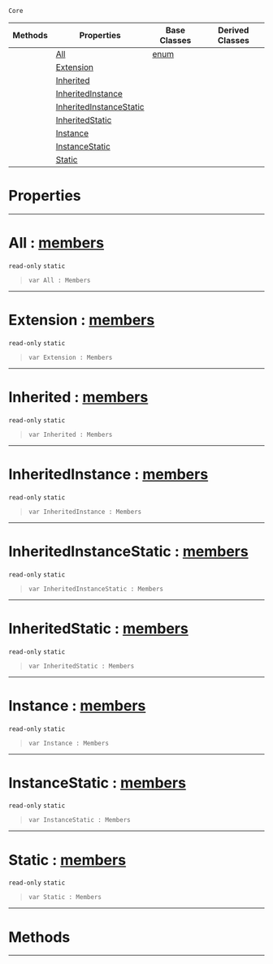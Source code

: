  `Core`

|Methods|Properties|Base Classes|Derived Classes|
|---|---|---|---|
| |[ All](https://github.com/ZilchEngine/ZilchDocs/blob/master/code_reference/nada_base_types/members.md#all-zilch-engine-document)|[enum](https://github.com/ZilchEngine/ZilchDocs/blob/master/code_reference/nada_base_types/enum.md)| |
| |[ Extension](https://github.com/ZilchEngine/ZilchDocs/blob/master/code_reference/nada_base_types/members.md#extension-zilch-engine-do)| | |
| |[ Inherited](https://github.com/ZilchEngine/ZilchDocs/blob/master/code_reference/nada_base_types/members.md#inherited-zilch-engine-do)| | |
| |[ InheritedInstance](https://github.com/ZilchEngine/ZilchDocs/blob/master/code_reference/nada_base_types/members.md#inheritedinstance-zilch-e)| | |
| |[ InheritedInstanceStatic](https://github.com/ZilchEngine/ZilchDocs/blob/master/code_reference/nada_base_types/members.md#inheritedinstancestatic)| | |
| |[ InheritedStatic](https://github.com/ZilchEngine/ZilchDocs/blob/master/code_reference/nada_base_types/members.md#inheritedstatic-zilch-eng)| | |
| |[ Instance](https://github.com/ZilchEngine/ZilchDocs/blob/master/code_reference/nada_base_types/members.md#instance-zilch-engine-doc)| | |
| |[ InstanceStatic](https://github.com/ZilchEngine/ZilchDocs/blob/master/code_reference/nada_base_types/members.md#instancestatic-zilch-engi)| | |
| |[ Static](https://github.com/ZilchEngine/ZilchDocs/blob/master/code_reference/nada_base_types/members.md#static-zilch-engine-docum)| | |


 #  Properties


---  
 #  All : [members](https://github.com/ZilchEngine/ZilchDocs/blob/master/code_reference/nada_base_types/members.md)

 `read-only` `static`

> 
> ``` lang=cpp, name=Nada
> var All : Members


---  
 #  Extension : [members](https://github.com/ZilchEngine/ZilchDocs/blob/master/code_reference/nada_base_types/members.md)

 `read-only` `static`

> 
> ``` lang=cpp, name=Nada
> var Extension : Members


---  
 #  Inherited : [members](https://github.com/ZilchEngine/ZilchDocs/blob/master/code_reference/nada_base_types/members.md)

 `read-only` `static`

> 
> ``` lang=cpp, name=Nada
> var Inherited : Members


---  
 #  InheritedInstance : [members](https://github.com/ZilchEngine/ZilchDocs/blob/master/code_reference/nada_base_types/members.md)

 `read-only` `static`

> 
> ``` lang=cpp, name=Nada
> var InheritedInstance : Members


---  
 #  InheritedInstanceStatic : [members](https://github.com/ZilchEngine/ZilchDocs/blob/master/code_reference/nada_base_types/members.md)

 `read-only` `static`

> 
> ``` lang=cpp, name=Nada
> var InheritedInstanceStatic : Members


---  
 #  InheritedStatic : [members](https://github.com/ZilchEngine/ZilchDocs/blob/master/code_reference/nada_base_types/members.md)

 `read-only` `static`

> 
> ``` lang=cpp, name=Nada
> var InheritedStatic : Members


---  
 #  Instance : [members](https://github.com/ZilchEngine/ZilchDocs/blob/master/code_reference/nada_base_types/members.md)

 `read-only` `static`

> 
> ``` lang=cpp, name=Nada
> var Instance : Members


---  
 #  InstanceStatic : [members](https://github.com/ZilchEngine/ZilchDocs/blob/master/code_reference/nada_base_types/members.md)

 `read-only` `static`

> 
> ``` lang=cpp, name=Nada
> var InstanceStatic : Members


---  
 #  Static : [members](https://github.com/ZilchEngine/ZilchDocs/blob/master/code_reference/nada_base_types/members.md)

 `read-only` `static`

> 
> ``` lang=cpp, name=Nada
> var Static : Members


---  
 #  Methods


---  
 

 